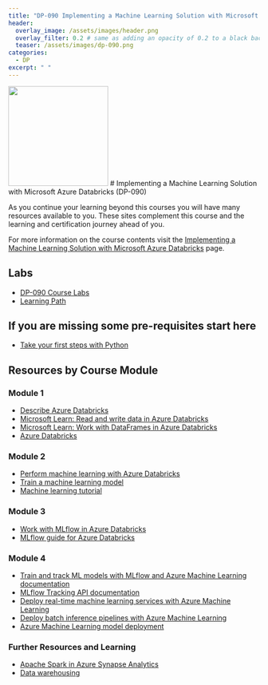 ```yaml
---
title: "DP-090 Implementing a Machine Learning Solution with Microsoft Azure Databricks"
header:
  overlay_image: /assets/images/header.png
  overlay_filter: 0.2 # same as adding an opacity of 0.2 to a black background
  teaser: /assets/images/dp-090.png
categories:
  - DP
excerpt: " "
---
```

<img src="../../assets/images/dp-090.png" width="200" height="200">
# Implementing a Machine Learning Solution with Microsoft Azure Databricks (DP-090) 

As you continue your learning beyond this courses you will have many resources available to you. These sites complement this course and the learning and certification journey ahead of you.

For more information on the course contents visit the [Implementing a Machine Learning Solution with Microsoft Azure Databricks](https://docs.microsoft.com/en-us/learn/certifications/courses/dp-090t00 "Implementing a Machine Learning Solution with Microsoft Azure Databricks") page.

## Labs

- [DP-090 Course Labs](https://microsoftlearning.github.io/dp-090-databricks-ml/ "DP-090 Course Labs")
- [Learning Path](https://docs.microsoft.com/en-us/learn/paths/data-engineer-azure-databricks/)

## If you are missing some pre-requisites start here

- [Take your first steps with Python](https://docs.microsoft.com/en-us/learn/paths/python-first-steps/)

## Resources by Course Module

### Module 1

- [Describe Azure Databricks](https://docs.microsoft.com/learn/modules/describe-azure-databricks/)
- [Microsoft Learn: Read and write data in Azure Databricks](https://docs.microsoft.com/learn/modules/read-write-data-azure-databricks/)
- [Microsoft Learn: Work with DataFrames in Azure Databricks](https://docs.microsoft.com/learn/modules/work-dataframes-azure-databricks/)
- [Azure Databricks](https://docs.microsoft.com/en-us/azure/databricks/)

### Module 2
- [Perform machine learning with Azure Databricks](https://docs.microsoft.com/learn/modules/perform-machine-learning-with-azure-databricks/)
- [Train a machine learning model](https://docs.microsoft.com/learn/modules/train-machine-learning-model/)
- [Machine learning tutorial](https://docs.microsoft.com/azure/databricks/getting-started/spark/machine-learning)

### Module 3

- [Work with MLflow in Azure Databricks](https://docs.microsoft.com/learn/modules/work-with-mlflow-azure-databricks/)
- [MLflow guide for Azure Databricks](https://docs.microsoft.com/azure/databricks/applications/mlflow/)

### Module 4

- [Train and track ML models with MLflow and Azure Machine Learning documentation](https://docs.microsoft.com/azure/machine-learning/how-to-use-mlflow)
- [MLflow Tracking API documentation](https://mlflow.org/docs/latest/quickstart.html#using-the-tracking-api)
- [Deploy real-time machine learning services with Azure Machine Learning](https://docs.microsoft.com/learn/modules/register-and-deploy-model-with-amls)
- [Deploy batch inference pipelines with Azure Machine Learning](https://docs.microsoft.com/learn/modules/deploy-batch-inference-pipelines-with-azure-machine-learning)
- [Azure Machine Learning model deployment](https://docs.microsoft.com/azure/machine-learning/how-to-deploy-and-where)

### Further Resources and Learning

- [Apache Spark in Azure Synapse Analytics](https://docs.microsoft.com/en-us/azure/synapse-analytics/spark/apache-spark-overview)
- [Data warehousing](https://docs.microsoft.com/en-us/azure/architecture/data-guide/relational-data/data-warehousing)
